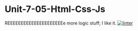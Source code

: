 # Unit-7-05-Html-Css-Js
REEEEEEEEEEEEEEEEEEEEEe more logic stuff; I like it.
[![linter](https://github.com/Oscale/Unit-7-05-Html-Css-Js/workflows/linter/badge.svg)](https://github.com/marketplace/actions/super-linter)
